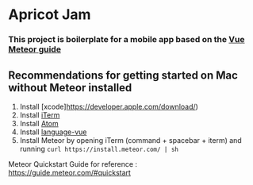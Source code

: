 # Apricot Jam
### This project is boilerplate for a mobile app based on the [Vue Meteor guide](https://guide.meteor.com/vue.html)

## Recommendations for getting started on Mac without Meteor installed
1. Install [xcode]https://developer.apple.com/download/)
2. Install [iTerm](https://iterm2.com)
3. Install [Atom](https://flight-manual.atom.io/getting-started/sections/installing-atom/)
4. Install [language-vue](https://atom.io/packages/language-vue)
5. Install Meteor by opening iTerm (command + spacebar + iterm) and running `curl https://install.meteor.com/ | sh`

Meteor Quickstart Guide for reference : https://guide.meteor.com/#quickstart
